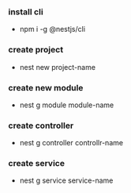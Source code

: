### install cli
- npm i -g @nestjs/cli

### create project
- nest new project-name

### create new module
- nest g module module-name

### create controller
- nest g controller controllr-name

### create service
- nest g service service-name
